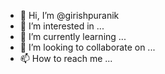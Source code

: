 - 👋 Hi, I’m @girishpuranik
- 👀 I’m interested in ...
- 🌱 I’m currently learning ...
- 💞️ I’m looking to collaborate on ...
- 📫 How to reach me ...

<!---
girishpuranik/girishpuranik is a ✨ special ✨ repository because its `README.md` (this file) appears on your GitHub profile.
You can click the Preview link to take a look at your changes.
--->
